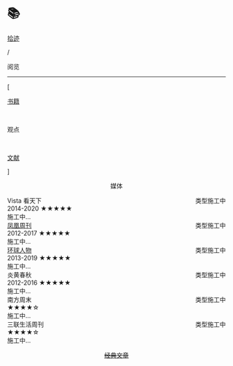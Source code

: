 # 📚


<div class="nav-tab">
  <a href="../../cages"><p class="not">拾迹</p></a>
  <p class="now">/</p><p class="now">阅览</p>
</div>

---


<div class="nav-tab">
  <p class="bord">[</p>
  <a href="../books"><p class="not">书籍</p></a>&nbsp;
  <p class="now">观点</p>&nbsp;
  <a href="../books-wenxian"><p class="not">文献</p></a>
  <p class="bord">]</p>
</div>

<center><p class="tabtag">媒体</p></center>

<div class="culture-list" cover-src="" json-src="books.json">
  <div class="media">
    <div class="media-cover" style="background-image:url(https://z1.ax1x.com/2023/11/11/pi8g7Nt.jpg)"></div>
    <div class="media-meta">
      <div class="media-meta-item title">Vista 看天下<span style="float:right;font-weight:400">类型施工中</span></div>
      <div class="media-meta-item">
        <span class="author">2014-2020</span>
        <span class="star-score">★★★★★<span class="grey-star"></span></span>
      </div>
      <div class="media-meta-item intro">施工中...</div>
    </div>
  </div>
  <div class="media">
    <div class="media-cover" style="background-image:url(https://z1.ax1x.com/2023/11/11/pi8gH4P.jpg)"></div>
    <div class="media-meta">
      <div class="media-meta-item title"><a href="../view/fenghuang/">凤凰周刊</a><span style="float:right;font-weight:400">类型施工中</span></div>
      <div class="media-meta-item">
        <span class="author">2012-2017</span>
        <span class="star-score">★★★★★<span class="grey-star"></span></span>
      </div>
      <div class="media-meta-item intro">施工中...</div>
    </div>
  </div>
  <div class="media">
    <div class="media-cover" style="background-image:url(https://z1.ax1x.com/2023/11/11/pi8gOgS.jpg)"></div>
    <div class="media-meta">
      <div class="media-meta-item title"><a href="../view/huanqiu/">环球人物</a><span style="float:right;font-weight:400">类型施工中</span></div>
      <div class="media-meta-item">
        <span class="author">2013-2019</span>
        <span class="star-score">★★★★★<span class="grey-star"></span></span>
      </div>
      <div class="media-meta-item intro">施工中...</div>
    </div>
  </div>
  <div class="media">
    <div class="media-cover" style="background-image:url(https://z1.ax1x.com/2023/11/11/pi8gq9f.jpg)"></div>
    <div class="media-meta">
      <div class="media-meta-item title">炎黄春秋<span style="float:right;font-weight:400">类型施工中</span></div>
      <div class="media-meta-item">
        <span class="author">2012-2016</span>
        <span class="star-score">★★★★★<span class="grey-star"></span></span>
      </div>
      <div class="media-meta-item intro">施工中...</div>
    </div>
  </div>
</div>
<div class="culture-list" cover-src="" json-src="books.json">
  <div class="media-3-prime">
    <div class="media-meta-item title">南方周末<span style="float:right;font-weight:400">类型施工中</span></div>
    <div class="media-meta-item">
      <span class="author"></span>
      <span class="star-score">★★★★<span class="grey-star">☆</span></span>
    </div>
    <div class="media-meta-item intro">施工中...</div>
  </div>
  <div class="media-3">
    <div class="media-meta-item title">三联生活周刊<span style="float:right;font-weight:400">类型施工中</span></div>
    <div class="media-meta-item">
      <span class="author"></span>
      <span class="star-score">★★★★<span class="grey-star">☆</span></span>
    </div>
    <div class="media-meta-item intro">施工中...</div>
  </div>
</div>


<center><p class="tabtag"><del><a href="../view/article">经典文章</a></del></p></center>

